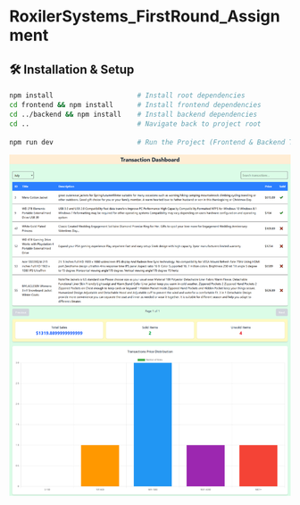 # RoxilerSystems_FirstRound_Assignment

## 🛠️ Installation & Setup

```sh
npm install                     # Install root dependencies  
cd frontend && npm install      # Install frontend dependencies  
cd ../backend && npm install    # Install backend dependencies  
cd ..                           # Navigate back to project root  

npm run dev                     # Run the Project (Frontend & Backend Together)
```

![Project Screenshot](demo.png)
